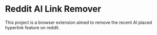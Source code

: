 # Reddit AI Link Remover

This project is a browser extension aimed to remove the recent AI placed hyperlink feature on reddit.